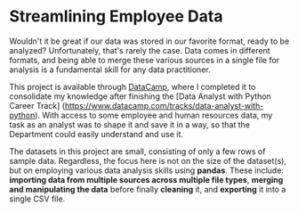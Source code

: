 # Streamlining Employee Data

Wouldn't it be great if our data was stored in our favorite format, ready to be analyzed? Unfortunately, that's rarely the case. Data comes in different formats, and being able to merge these various sources in a single file for analysis is a fundamental skill for any data practitioner.

This project is available through [DataCamp](https://www.datacamp.com/), where I completed it to consolidate my knowledge after finishing the [Data Analyst with Python Career Track] (https://www.datacamp.com/tracks/data-analyst-with-python). With access to some employee and human resources data, my task as an analyst was to shape it and save it in a way, so that the Department could easily understand and use it. 

The datasets in this project are small, consisting of only a few rows of sample data. Regardless, the focus here is not on the size of the dataset(s), but on employing various data analysis skills using **pandas**. These include: **importing data from multiple sources across multiple file types**, **merging and manipulating the data** before finally **cleaning** it, and **exporting** it into a single CSV file.